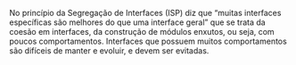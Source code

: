 No princípio da Segregação de Interfaces (ISP) diz que “muitas interfaces específicas são melhores do que uma interface geral” que se trata da coesão em interfaces, da construção de módulos enxutos, ou seja, com poucos comportamentos. Interfaces que possuem muitos comportamentos são difíceis de manter e evoluir, e devem ser evitadas.
